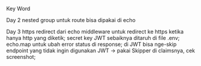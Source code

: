 Key Word

Day 2
	nested group untuk route bisa dipakai di echo

Day 3
	https redirect dari echo middleware untuk redirect ke https ketika hanya http yang diketik;
	secret key JWT sebaiknya ditaruh di file .env;
	echo.map untuk ubah error status di response;
	di JWT bisa nge-skip endpoint yang tidak ingin digunakan JWT -> pakai Skipper di claimsnya, cek screenshot;
